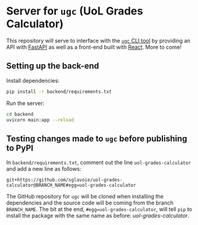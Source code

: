 # Server for `ugc` (UoL Grades Calculator)

This repository will serve to interface with the [`ugc` CLI tool](https://github.com/sglavoie/uol-grades-calculator) by providing an API with [FastAPI](https://fastapi.tiangolo.com/) as well as a front-end built with [React](https://reactjs.org/). More to come!

## Setting up the back-end

Install dependencies:

```bash
pip install -r backend/requirements.txt
```

Run the server:

```bash
cd backend
uvicorn main:app --reload
```

## Testing changes made to `ugc` before publishing to PyPI

In `backend/requirements.txt`, comment out the line `uol-grades-calculator` and add a new line as follows:

```text
git+https://github.com/sglavoie/uol-grades-calculator@BRANCH_NAME#egg=uol-grades-calculator
```

The GitHub repository for `ugc` will be cloned when installing the dependencies and the source code will be coming from the branch `BRANCH_NAME`. The bit at the end, `#egg=uol-grades-calculator`, will tell `pip` to install the package with the same name as before: _uol-grades-calculator_.
